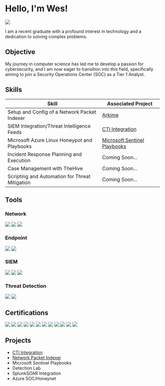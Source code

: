 # Hello, I'm Wes!
<a href="https://linkedin.com"><img src="https://img.shields.io/badge/-LinkedIn-0072b1?&style=for-the-badge&logo=linkedin&logoColor=white" /></a>

I am a recent graduate with a profound interest in technology and a dedication to solving complex problems.

## Objective

My journey in computer science has led me to develop a passion for cybersecurity, and I am now eager to transition into this field, specifically aiming to join a Security Operations Center (SOC) as a Tier 1 Analyst.

## Skills

| Skill                                         | Associated Project         |
|-----------------------------------------------|----------------------------|
| Setup and Config of a Network Packet Indexer  | <a href="https://github.com/WesGough/Network-Packer-Indexer">Arkime</a>|
| SIEM Integration/Threat Intelligence Feeds    | <a href="https://github.com/wesgough/cti-integration">CTI Integration</a>|
| Microsoft Azure Linux Honeypot and Playbooks  | <a href="http://github.com/WesGough/MicrosoftSentinelPlaybooks">Microsoft Sentinel Playbooks</a>|
| Incident Response Planning and Execution      | Coming Soon...|
| Case Management with TheHive                  | Coming Soon...|
| Scripting and Automation for Threat Mitigation | Coming Soon...|

## Tools

### Network
<div>
    <img src="https://img.shields.io/badge/-Wireshark-1679A7?&style=for-the-badge&logo=Wireshark&logoColor=white" />
    <img src="https://img.shields.io/badge/-Suricata-EF3B2D?&style=for-the-badge&logo=Suricata&logoColor=white" />
    <img src="https://img.shields.io/badge/-Zeek-777BB4?&style=for-the-badge&logo=Zeek&logoColor=white" />
</div>

### Endpoint
<div>
    <img src="https://img.shields.io/badge/-Microsoft_Defender_for_Endpoint-00A4EF?&style=for-the-badge&logo=Microsoft&logoColor=white" />
    <img src="https://img.shields.io/badge/-Velociraptor-4B275F?&style=for-the-badge&logo=Velociraptor&logoColor=white" />
</div>

### SIEM
<div>
    <img src="https://img.shields.io/badge/-Microsoft_Sentinel-0078D4?&style=for-the-badge&logo=Microsoft&logoColor=white" />
    <img src="https://img.shields.io/badge/-Splunk-000000?&style=for-the-badge&logo=Splunk&logoColor=white" />
    <img src="https://img.shields.io/badge/-Elastic-005571?&style=for-the-badge&logo=Elastic&logoColor=white" />
</div>

### Threat Detection
<div>
    <img src="https://img.shields.io/badge/-YARA-3333FF?style=for-the-badge&logoColor=white" />
    <img src="https://img.shields.io/badge/-Sigma-FF6600?style=for-the-badge&logoColor=white" />
</div>

## Certifications

<div>
<img src="https://img.shields.io/badge/-Google%20Cybersecurity%20Certificate-4285F4?style=for-the-badge&logo=Google&logoColor=white" />
<img src="https://img.shields.io/badge/-Cybersecurity%20Analyst%20(LevelD)-0052CC?style=for-the-badge&logo=Google&logoColor=white" />
<img src="https://img.shields.io/badge/-Network%2B-0070BB?style=for-the-badge&logo=CompTIA&logoColor=white" />
<img src="https://img.shields.io/badge/-A%2B-0066CC?style=for-the-badge&logo=CompTIA&logoColor=white" />
<img src="https://img.shields.io/badge/-CCD-000080?&style=for-the-badge&logoColor=white](https://img.shields.io/badge/-PenTest%2B-FF4500?style=for-the-badge&logo=CompTIA&logoColor=white" />
<img src="https://img.shields.io/badge/-CySA%2B-008CBA?style=for-the-badge&logo=CompTIA&logoColor=white" />
<img src="https://img.shields.io/badge/-Security%2B-FF0000?style=for-the-badge&logo=CompTIA&logoColor=white" />
<img src="https://img.shields.io/badge/-CIOS-663399?style=for-the-badge&logo=CompTIA&logoColor=white" />
<img src="https://img.shields.io/badge/-CNSP-990099?style=for-the-badge&logo=CompTIA&logoColor=white" />
<img src="https://img.shields.io/badge/-CSAP-FF69B4?style=for-the-badge&logo=CompTIA&logoColor=white" />
<img src="https://img.shields.io/badge/-CSIS-00CC99?style=for-the-badge&logo=CompTIA&logoColor=white" />
<img src="https://img.shields.io/badge/-ISC2-00A651?style=for-the-badge&logo=ISC2&logoColor=white" />
</div>

## Projects
- <a href="https://github.com/wesgough/cti-integration">CTI Integration</a>
- <a href="https://github.com/WesGough/Network-Packer-Indexer">Network Packet Indexer</a>
- Microsoft Sentinel Playbooks
- Detection Lab
- SplunkSOAR Integration
- Azure SOC/Honeynet


